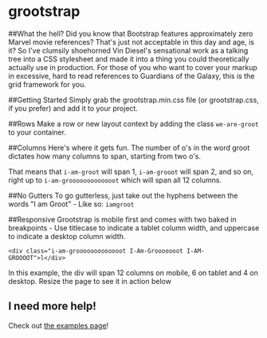 # grootstrap

##What the hell?
Did you know that Bootstrap features approximately zero Marvel movie references? That's just not acceptable in this day and age, is it? So I've clumsily shoehorned Vin Diesel's sensational work as a talking tree into a CSS stylesheet and made it into a thing you could theoretically actually use in production. For those of you who want to cover your markup in excessive, hard to read references to Guardians of the Galaxy, this is the grid framework for you. 

##Getting Started
Simply grab the grootstrap.min.css file (or grootstrap.css, if you prefer) and add it to your project. 

##Rows
Make a row or new layout context by adding the class `we-are-groot` to your container. 

##Columns
Here's where it gets fun. The number of o's in the word groot dictates how many columns to span, starting from two o's.

That means that `i-am-groot` will span 1, `i-am-grooot` will span 2, and so on, right up to `i-am-grooooooooooooot` which will span all 12 columns.

##No Gutters
To go gutterless, just take out the hyphens between the words "I am Groot" - Like so: `iamgroot`

##Responsive
Grootstrap is mobile first and comes with two baked in breakpoints - Use titlecase to indicate a tablet column width, and uppercase to indicate a desktop column width.

```<div class="i-am-grooooooooooooot I-Am-Grooooooot I-AM-GROOOOT">l</div>```

In this example, the div will span 12 columns on mobile, 6 on tablet and 4 on desktop. Resize the page to see it in action below

## I need more help!

Check out [the examples page](https://cdn.rawgit.com/Newnab/grootstrap/master/examples.html)!
